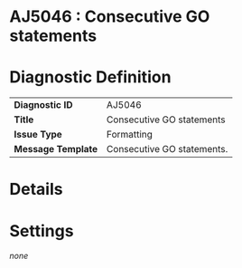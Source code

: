 # AJ5046 : Consecutive GO statements

# Diagnostic Definition

<table>
  <tr>
    <td class="header"><b>Diagnostic ID</b></td>
    <td>AJ5046</td>
  </tr>
  <tr>
    <td class="header"><b>Title</b></td>
    <td>Consecutive GO statements</td>
  </tr>
  <tr>
    <td class="header"><b>Issue Type</b></td>
    <td>Formatting</td>
  </tr>
  <tr>
    <td class="header"><b>Message Template</b></td>
    <td>Consecutive GO statements.</td>
  </tr>
  
</table>

# Details



# Settings

*none*

